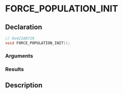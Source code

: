 # FORCE_POPULATION_INIT

## Declaration
```cpp
// 0x42180729
void FORCE_POPULATION_INIT();
```

### Arguments

### Results

## Description
